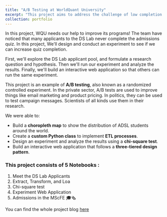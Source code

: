 ```yaml
---
title: "A/B Testing at WorldQuant University"
excerpt: "This project aims to address the challenge of low completion rates for the admissions quiz in the Data Science Lab (DS Lab) program at WQU. The primary business problem is a substantial number of applicants not finishing the quiz, which can lead to reduced enrollment, inefficient resource allocation, and potential impacts on the quality of admitted students. The project involves a multi-step approach, including the exploration of applicant distribution worldwide using a choropleth map, formulating a research question and hypothesis, conducting an A/B test to identify strategies for improving quiz completion, analyzing results using a chi-square test, and finally, creating an interactive web application for others to replicate the experiment. The expected outcomes include increased quiz completion rates, resulting in higher enrollment, better resource management, and improved student quality, ultimately benefiting the DS Lab program at WQU.<br/><img src='/images/AB-Test.jpg'>"
collection: portfolio
---
```

In this project, WQU needs our help to improve its programs! The team have noticed that many applicants to the DS Lab never complete the admissions quiz. In this project, We'll design and conduct an experiment to see if we can increase quiz completion.

First, we'll explore the DS Lab applicant pool, and formulate a research question and hypothesis. Then we'll run our experiment and analyze the results. Finally, we'll build an interactive web application so that others can run the same experiment.

This project is an example of **A/B testing**, also known as a randomized controlled experiment. In the private sector, A/B tests are used to improve things like email marketing and product pricing. In politics, they can be used to test campaign messages. Scientists of all kinds use them in their research.

We were able to:
- Build a **choropleth map** to show the distribution of ADSL students around the world.
- Create a **custom Python class** to implement **ETL processes**.
- Design an experiment and analyze the results using a **chi-square test**.
- Build an interactive web application that follows a **three-tiered design pattern**.

### This project consists of 5 Notebooks :
1. Meet the DS Lab Applicants
2. Extract, Transform, and Loa
3. Chi-square test
4. Experiment Web Application
5. Admissions in the MScFE 🎓🗞

You can find the whole project blog [here](https://www.notion.so/Project_7-acd00891edba46ea8cdcfea85edb026a)
